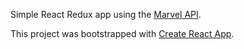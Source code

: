 Simple React Redux app using the [Marvel API](https://developer.marvel.com/).

This project was bootstrapped with [Create React App](https://github.com/facebookincubator/create-react-app).
